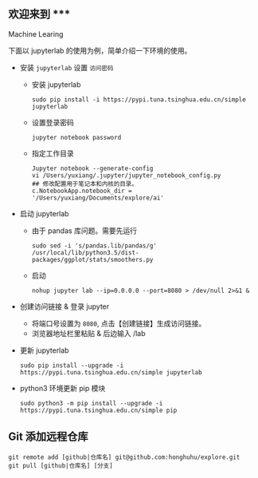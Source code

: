 ## 欢迎来到 ***

Machine Learing

下面以 jupyterlab 的使用为例，简单介绍一下环境的使用。

- 安装 `jupyterlab`  设置 `访问密码`
    - 安装 jupyterlab
        ```
        sudo pip install -i https://pypi.tuna.tsinghua.edu.cn/simple jupyterlab
        ```
    - 设置登录密码
        ```
        jupyter notebook password
        ```
    - 指定工作目录
        ```
        Jupyter notebook --generate-config
        vi /Users/yuxiang/.jupyter/jupyter_notebook_config.py 
        ## 修改配置用于笔记本和内核的目录。
        c.NotebookApp.notebook_dir = '/Users/yuxiang/Documents/explore/ai'
        ```

- 启动 jupyterlab
    - 由于 pandas 库问题。需要先运行
        ```
        sudo sed -i 's/pandas.lib/pandas/g' /usr/local/lib/python3.5/dist-packages/ggplot/stats/smoothers.py
        ```
    - 启动
        ```
        nohup jupyter lab --ip=0.0.0.0 --port=8080 > /dev/null 2>&1 &
        ```
 
- 创建访问链接 & 登录 jupyter
    - 将端口号设置为 `8080`, 点击【创建链接】生成访问链接。
    - 浏览器地址栏里粘贴 & 后边输入 /lab

- 更新 jupyterlab
    ```
    sudo pip install --upgrade -i https://pypi.tuna.tsinghua.edu.cn/simple jupyterlab 
    ```
- python3 环境更新 pip 模块
    ```
    sudo python3 -m pip install --upgrade -i https://pypi.tuna.tsinghua.edu.cn/simple pip
    ```

## Git 添加远程仓库
```
git remote add [github|仓库名] git@github.com:honghuhu/explore.git
git pull [github|仓库名] [分支]
```